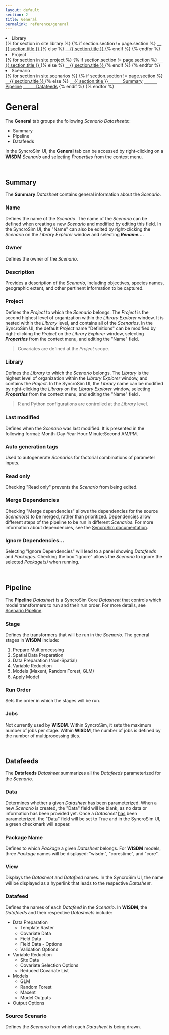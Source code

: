```yaml
---
layout: default
section: 2
title: General
permalink: reference/general
---
```


<!--- Sidebar Navigation Menu --->
<div class="sidenav">
    <li>Library</li>
    {% for section in site.library %}
        {% if section.section != page.section %}
            <a href="{{site.baseurl}}{{ section.url }}"> &emsp;{{ section.title }} </a>
        {% else %}
            <a class="selected" href="{{site.baseurl}}{{ section.url }}"> &emsp;{{ section.title }} </a>
        {% endif %}
    {% endfor %}
    <li>Project</li>
    {% for section in site.project %}
        {% if section.section != page.section %}
            <a href="{{site.baseurl}}{{ section.url }}"> &emsp;{{ section.title }} </a>
        {% else %}
            <a class="selected" href="{{site.baseurl}}{{ section.url }}"> &emsp;{{ section.title }} </a>
        {% endif %}
    {% endfor %}
    <li>Scenario</li>
    {% for section in site.scenarios %}
        {% if section.section != page.section %}
            <a href="{{site.baseurl}}{{ section.url }}"> &emsp;{{ section.title }} </a>
        {% else %}
            <a class="selected" href="{{site.baseurl}}{{ section.url }}"> &emsp;{{ section.title }} </a>
            <a href="#heading01"> &emsp;&emsp;&emsp;Summary</a>
            <a href="#heading02"> &emsp;&emsp;&emsp;Pipeline</a>
            <a href="#heading03"> &emsp;&emsp;&emsp;Datafeeds</a>
        {% endif %}
    {% endfor %}
</div>

# **General**

The **General** tab groups the following *Scenario Datasheets*::
* Summary
* Pipeline
* Datafeeds

In the SyncroSim UI, the **General** tab can be accessed by right-clicking on a **WISDM** *Scenario* and selecting *Properties* from the context menu.

<br>

<p id="heading01"> <h2><b>Summary</b></h2> </p>

The **Summary** *Datasheet* contains general information about the *Scenario*. 

### **Name**
Defines the name of the *Scenario*. The name of the *Scenario* can be defined when creating a new *Scenario* and modified by editing this field. In the SyncroSim UI, the "Name" can also be edited by right-clicking the *Scenario* on the *Library Explorer* window and selecting ***Rename...***.

### **Owner**
Defines the owner of the *Scenario*.

### **Description**
Provides a description of the *Scenario*, including objectives, species names, geographic extent, and other pertinent information to be captured.

### **Project**
Defines the *Project* to which the *Scenario* belongs. The *Project* is the second highest level of organization within the *Library Explorer* window. It is nested within the *Library* level, and contains all of the *Scenarios*. In the SyncroSim UI, the default *Project* name "Definitions" can be modified by right-clicking the *Project* on the *Library Explorer* window, selecting ***Properties*** from the context menu, and editing the "Name" field. 
> Covariates are defined at the *Project* scope.

### **Library**
Defines the *Library* to which the *Scenario* belongs. The *Library* is the highest level of organization within the *Library Explorer* window, and contains the *Project*. In the SyncroSim UI, the *Library* name can be modified by right-clicking the *Library* on the *Library Explorer* window, selecting ***Properties*** from the context menu, and editing the "Name" field .
> R and Python configurations are controlled at the *Library* level.

### **Last modified**
Defines when the *Scenario* was last modified. It is presented in the following format: Month-Day-Year Hour:Minute:Second AM/PM. 

### **Auto generation tags**
Used to autogenerate *Scenarios* for factorial combinations of parameter inputs.

### **Read only**
Checking "Read only" prevents the *Scenario* from being edited. 

### **Merge Dependencies**
Checking "Merge dependencies" allows the dependencies for the source *Scenario(s)* to be merged, rather than prioritized. Dependencies allow different steps of the pipeline to be run in different *Scenarios*. For more information about dependencies, see the [SyncroSim documentation](https://docs.syncrosim.com/how_to_guides/properties_dependencies.html).

### **Ignore Dependencies...**
Selecting "Ignore Dependencies" will lead to a panel showing *Datafeeds* and *Packages*. Checking the box "Ignore" allows the *Scenario* to ignore the selected *Package(s)* when running. 

<br>

<p id="heading02"> <h2><b>Pipeline</b></h2> </p>

The **Pipeline** *Datasheet* is a SyncroSim Core *Datasheet* that controls which model transformers to run and their run order. For more details, see [Scenario Pipeline](https://docs.syncrosim.com/reference/ds_scenario_pipeline.html). 

### **Stage**
Defines the transformers that will be run in the *Scenario*. The general stages in **WISDM** include:
1. Prepare Multiprocessing
2. Spatial Data Preparation
3. Data Preparation (Non-Spatial)
4. Variable Reduction
5. Models (Maxent, Random Forest, GLM)
6. Apply Model

### **Run Order**
Sets the order in which the stages will be run.

### **Jobs**
Not currently used by **WISDM**. Within SyncroSim, it sets the maximum number of jobs per stage. Within **WISDM**, the number of jobs is defined by the number of multiprocessing tiles. 

<br>

<p id="heading03"> <h2><b>Datafeeds</b></h2> </p>

The **Datafeeds** *Datasheet* summarizes all the *Datafeeds* parameterized for the *Scenario*. 

### **Data**
Determines whether a given *Datasheet* has been parameterized. When a new *Scenario* is created, the "Data" field will be blank, as no data or information has been provided yet. Once a *Datasheet* <u>has</u> been parameterized, the "Data" field will be set to True and in the SyncroSim UI, a green checkmark will appear.

### **Package Name**
Defines to which *Package* a given *Datasheet* belongs. For **WISDM** models, three *Package* names will be displayed: "wisdm", "corestime", and "core".

### **View**
Displays the *Datasheet* and *Datafeed* names. In the SyncroSim UI, the name will be displayed as a hyperlink that leads to the respective *Datasheet*. 

### **Datafeed**
Defines the names of each *Datafeed* in the *Scenario*. In **WISDM**, the *Datafeeds* and their respective *Datasheets* include:
* Data Preparation
    * Template Raster
    * Covariate Data
    * Field Data
    * Field Data - Options
    * Validation Options
* Variable Reduction
    * Site Data
    * Covariate Selection Options
    * Reduced Covariate List
* Models
    * GLM
    * Random Forest
    * Maxent
    * Model Outputs
* Output Options

### **Source Scenario**
Defines the *Scenario* from which each *Datasheet* is being drawn. 

<br>